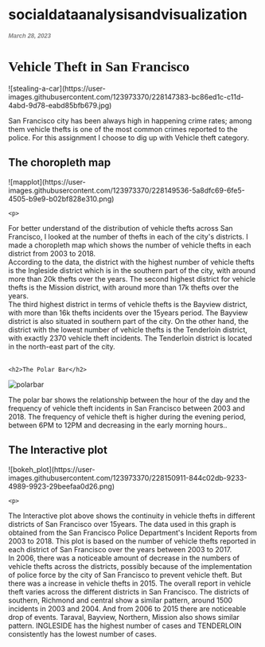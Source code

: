 # socialdataanalysisandvisualization
<html lang="EN">
  <head>
  <h1 style="color:grey; font-family:Helvetica; font-style:italic; font-size:12px">March 28, 2023</h1>
  <h1 style="font-family:garamond; font: size 12px;">Vehicle Theft in San Francisco</h1>
  </head>
  <body>
![stealing-a-car](https://user-images.githubusercontent.com/123973370/228147383-bc86ed1c-c11d-4abd-9d78-eabd85bfb679.jpg)

  <p>
    San Francisco city has been always high in happening crime rates; among them vehicle thefts is one of the most common crimes reported to the police. For this assignment I choose to dig up with Vehicle theft category.
   <br>
   <h2> The choropleth map</h2>
![mapplot](https://user-images.githubusercontent.com/123973370/228149536-5a8dfc69-6fe5-4505-b9e9-b02bf828e310.png)

    <p>
For better understand of the distribution of vehicle thefts across San Francisco, I looked at the number of thefts in each of the city's districts. I made a choropleth map which shows the number of vehicle thefts in each district from 2003 to 2018.
<br>
According to the data, the district with the highest number of vehicle thefts is the Ingleside district which is in the southern part of the city, with around more than 20k thefts over the years. The second highest district for vehicle thefts is the Mission district, with around more than 17k thefts over the years.
<br>
The third highest district in terms of vehicle thefts is the Bayview district, with more than 16k thefts incidents over the 15years period. The Bayview district is also situated in southern part of the city.
On the other hand, the district with the lowest number of vehicle thefts is the Tenderloin district, with exactly 2370 vehicle theft incidents. The Tenderloin district is located in the north-east part of the city.
<br>
<br>
   </p>
    
    <h2>The Polar Bar</h2>
![polarbar](https://user-images.githubusercontent.com/123973370/228149965-361e3095-c9b4-401d-a10d-293e5d01ac64.png)
<p>
The polar bar shows the relationship between the hour of the day and the frequency of vehicle theft incidents in San Francisco between 2003 and 2018.  The frequency of vehicle theft is higher during the evening period, between 6PM to 12PM and decreasing in the early morning hours..<br>
</p>

   <h2>The Interactive plot</h2>
![bokeh_plot](https://user-images.githubusercontent.com/123973370/228150911-844c02db-9233-4989-9923-29beefaa0d26.png)

    <p>
  The Interactive plot above shows the continuity in vehicle thefts in different districts of San Francisco over 15years. The data used in this graph is obtained from the San Francisco Police Department's Incident Reports from 2003 to 2018. This plot is based on the number of vehicle thefts reported in each district of San Francisco over the years between 2003 to 2017.
<br>
In 2006, there was a noticeable amount of decrease in the numbers of vehicle thefts across the districts, possibly because of the implementation of police force by the city of San Francisco to prevent vehicle theft. But there was a increase in vehicle thefts in 2015. The overall report in vehicle theft varies across the different districts in San Francisco. The districts of southern, Richmond and central show a similar pattern, around 1500 incidents in 2003 and 2004. And from 2006 to 2015 there are noticeable drop of events. Taraval, Bayview, Northern, Mission also shows similar pattern. INGLESIDE has the highest number of cases and TENDERLOIN consistently has the lowest number of cases.
<br>
<br>
   </p>
